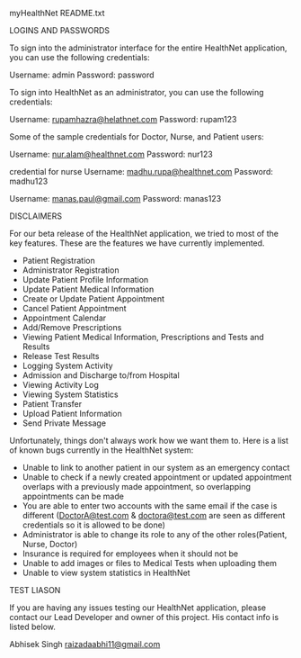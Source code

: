 myHealthNet README.txt

LOGINS AND PASSWORDS

To sign into the administrator interface for the entire HealthNet application, you can use the following credentials:

Username: admin
Password: password

To sign into HealthNet as an administrator, you can use the following credentials:

Username: rupamhazra@helathnet.com
Password: rupam123

Some of the sample credentials for Doctor, Nurse, and Patient users:

Username: nur.alam@healthnet.com
Password: nur123

credential for nurse
Username: madhu.rupa@healthnet.com
Password: madhu123

Username: manas.paul@gmail.com
Password: manas123


DISCLAIMERS

For our beta release of the HealthNet application, we tried to most of the key features. These are the features we have currently implemented.

- Patient Registration
- Administrator Registration
- Update Patient Profile Information
- Update Patient Medical Information
- Create or Update Patient Appointment
- Cancel Patient Appointment
- Appointment Calendar
- Add/Remove Prescriptions
- Viewing Patient Medical Information, Prescriptions and Tests and Results
- Release Test Results
- Logging System Activity
- Admission and Discharge to/from Hospital
- Viewing Activity Log
- Viewing System Statistics
- Patient Transfer
- Upload Patient Information
- Send Private Message

Unfortunately, things don't always work how we want them to. Here is a list of known bugs currently in the HealthNet system:

- Unable to link to another patient in our system as an emergency contact
- Unable to check if a newly created appointment or updated appointment overlaps with a
  previously made appointment, so overlapping appointments can be made
- You are able to enter two accounts with the same email if the case is different
  (DoctorA@test.com & doctora@test.com are seen as different credentials so it is allowed to be done)
- Administrator is able to change its role to any of the other roles(Patient, Nurse, Doctor)
- Insurance is required for employees when it should not be
- Unable to add images or files to Medical Tests when uploading them
- Unable to view system statistics in HealthNet


TEST LIASON

If you are having any issues testing our HealthNet application, please contact our Lead Developer and owner of this project. His contact info is listed below.

Abhisek Singh
raizadaabhi11@gmail.com




